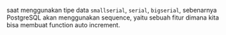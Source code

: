 saat menggunakan tipe data `smallserial`, `serial`, `bigserial`, sebenarnya PostgreSQL akan menggunakan sequence, yaitu sebuah fitur dimana kita bisa membuat function auto increment.
